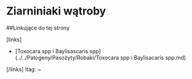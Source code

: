 # Ziarniniaki wątroby





##Linkujące do tej strony

[links]

- [Toxocara spp i Baylisascaris spp](../../Patogeny/Pasożyty/Robaki/Toxocara spp i Baylisacaris spp.md)


[/links]
!tag:
~

